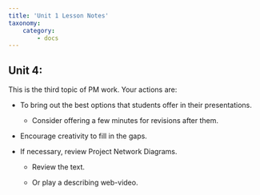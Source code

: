 ```yaml
---
title: 'Unit 1 Lesson Notes'
taxonomy:
    category:
        - docs
---
```


## Unit 4:

This is the third topic of PM work. Your actions are:

-   To bring out the best options that students offer in their presentations.

    -   Consider offering a few minutes for revisions after them.

-   Encourage creativity to fill in the gaps.

-   If necessary, review Project Network Diagrams.

    -   Review the text.

    -   Or play a describing web-video.
